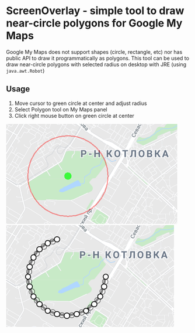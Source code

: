 # ScreenOverlay - simple tool to draw near-circle polygons for Google My Maps

Google My Maps does not support shapes (circle, rectangle, etc) nor has public API to draw it programmatically as polygons.
This tool can be used to draw near-circle polygons with selected radius on desktop with JRE (using `java.awt.Robot`)

## Usage

1) Move cursor to green circle at center and adjust radius
2) Select Polygon tool on My Maps panel
3) Click right mouse button on green circle at center

<img src="docs/1.png" width="469" height="273"/>
<img src="docs/2.png" width="460" height="278"/>
